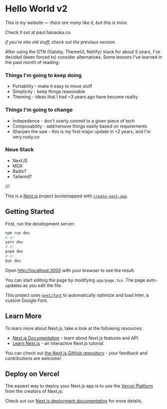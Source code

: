 # Hello World v2

_This is my website — there are many like it, but this is mine._

Check it out at paul.hanaoka.co.

_if you're into old stuff, check out the previous version._

After using the GTN (Gatsby, ThemeUI, Netlify) stack for about 5 years, I've decided (been forced to) consider alternatives. Some lessons I've learned in the past month of reading:

### Things I'm going to keep doing

- Portability - make it easy to move stuff
- Simplicity - keep things reasonable
- Theming - ideas that I had ~3 years ago have become reality

### Things I'm going to change

- Indepedence - don't overly commit to a given piece of tech
- Composability - add/remove things easily based on requirements
- Sharpen the saw - this is my first major update in ~2 years, and I'm very.rusty.co

### Neue Stack

- NextJS
- MDX
- Radix?
- Tailwind?

///

This is a [Next.js](https://nextjs.org/) project bootstrapped with [`create-next-app`](https://github.com/vercel/next.js/tree/canary/packages/create-next-app).

## Getting Started

First, run the development server:

```bash
npm run dev
# or
yarn dev
# or
pnpm dev
# or
bun dev
```

Open [http://localhost:3000](http://localhost:3000) with your browser to see the result.

You can start editing the page by modifying `app/page.tsx`. The page auto-updates as you edit the file.

This project uses [`next/font`](https://nextjs.org/docs/basic-features/font-optimization) to automatically optimize and load Inter, a custom Google Font.

## Learn More

To learn more about Next.js, take a look at the following resources:

- [Next.js Documentation](https://nextjs.org/docs) - learn about Next.js features and API.
- [Learn Next.js](https://nextjs.org/learn) - an interactive Next.js tutorial.

You can check out [the Next.js GitHub repository](https://github.com/vercel/next.js/) - your feedback and contributions are welcome!

## Deploy on Vercel

The easiest way to deploy your Next.js app is to use the [Vercel Platform](https://vercel.com/new?utm_medium=default-template&filter=next.js&utm_source=create-next-app&utm_campaign=create-next-app-readme) from the creators of Next.js.

Check out our [Next.js deployment documentation](https://nextjs.org/docs/deployment) for more details.